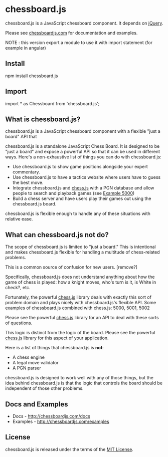 # chessboard.js

chessboard.js is a JavaScript chessboard component. It depends on [jQuery].

Please see [chessboardjs.com] for documentation and examples.

NOTE : this version export a module to use it with import statement (for example in angular)

## Install

npm install chessboard.js

## Import
import * as Chessboard from 'chessboard.js';

## What is chessboard.js?

chessboard.js is a JavaScript chessboard component with a flexible "just a
board" API that

chessboard.js is a standalone JavaScript Chess Board. It is designed to be "just
a board" and expose a powerful API so that it can be used in different ways.
Here's a non-exhaustive list of things you can do with chessboard.js:

- Use chessboard.js to show game positions alongside your expert commentary.
- Use chessboard.js to have a tactics website where users have to guess the best
  move.
- Integrate chessboard.js and [chess.js] with a PGN database and allow people to
  search and playback games (see [Example 5000])
- Build a chess server and have users play their games out using the
  chessboard.js board.

chessboard.js is flexible enough to handle any of these situations with relative
ease.

## What can chessboard.js **not** do?

The scope of chessboard.js is limited to "just a board." This is intentional and
makes chessboard.js flexible for handling a multitude of chess-related problems.

This is a common source of confusion for new users. [remove?]

Specifically, chessboard.js does not understand anything about how the game of
chess is played: how a knight moves, who's turn is it, is White in check?, etc.

Fortunately, the powerful [chess.js] library deals with exactly this sort of
problem domain and plays nicely with chessboard.js's flexible API. Some examples
of chessboard.js combined with chess.js: 5000, 5001, 5002

Please see the powerful [chess.js] library for an API to deal with these sorts
of questions.


This logic is distinct from the logic of the board. Please see the powerful
[chess.js] library for this aspect of your application.



Here is a list of things that chessboard.js is **not**:

- A chess engine
- A legal move validator
- A PGN parser

chessboard.js is designed to work well with any of those things, but the idea
behind chessboard.js is that the logic that controls the board should be
independent of those other problems.

## Docs and Examples

- Docs - <http://chessboardjs.com/docs>
- Examples - <http://chessboardjs.com/examples>

## License

chessboard.js is released under the terms of the [MIT License].

[jQuery]:https://jquery.com/
[chessboardjs.com]:http://chessboardjs.com
[chess.js]:https://github.com/jhlywa/chess.js
[Example 5000]:http://chessboardjs.com/examples#5000
[MIT License]:LICENSE.md
